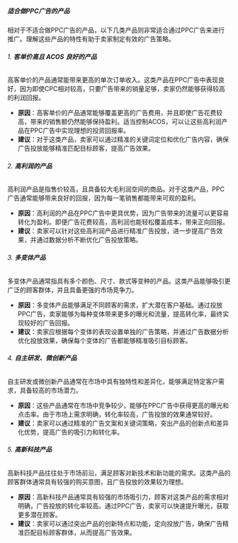 ##### 适合做PPC广告的产品

相对于不适合做PPC广告的产品，以下几类产品则非常适合通过PPC广告来进行推广。理解这些产品的特性有助于卖家制定有效的广告策略。

###### 1. **客单价高且** **ACOS** **良好的产品**

高客单价的产品通常能带来更高的单次订单收入。这类产品在PPC广告中表现良好，因为即使CPC相对较高，只要广告带来的销量足够，卖家仍然能够获得较高的利润回报。

-   **原因**：高客单价的产品通常能够覆盖更高的广告费用，并且即使广告花费较高，带来的销售额仍然能够保持盈利。适当控制ACOS，可以让这些高利润产品在PPC广告中实现理想的投资回报率。
-   **建议**：对于这类产品，卖家可以通过精准的关键词定位和优化广告内容，确保广告投放能够精准匹配目标顾客，提高广告效果。

###### 2. **高利润的产品**

高利润产品是指售价较高，且具备较大毛利润空间的商品。对于这类产品，PPC广告通常能够带来良好的回报，因为每一笔销售都能带来可观的盈利。

-   **原因**：高利润的产品在PPC广告中更具优势，因为广告带来的流量可以更容易转化为盈利。即便广告花费较高，高利润也能轻松覆盖成本，带来正向回报。
-   **建议**：卖家可以针对这些高利润产品进行精准广告投放，进一步提高广告效果，并通过数据分析不断优化广告投放策略。

###### 3. **多变体产品**

多变体产品通常指具有多个颜色、尺寸、款式等变种的产品。这类产品能够吸引更广泛的顾客群体，并且具备更强的市场竞争力。

-   **原因**：多变体产品能够满足不同顾客的需求，扩大潜在客户基础。通过投放PPC广告，卖家能够为每种变体带来更多的曝光和流量，提高转化率，最终实现较好的广告回报。
-   **建议**：卖家应根据每个变体的表现设置单独的广告策略，并通过广告数据分析优化投放效果，确保每个变体的广告都能够精准吸引目标顾客。

###### 4. **自主研发、微创新产品**

自主研发或微创新产品通常在市场中具有独特性和差异化，能够满足特定客户需求，具备较高的市场潜力。

-   **原因**：这些产品通常在市场中竞争较少，能够在PPC广告中获得更高的曝光和点击率。由于市场上需求明确，转化率较高，广告投放的效果通常较好。
-   **建议**：卖家可以通过精准的广告文案和关键词策略，突出产品的创新点和差异化优势，提高广告的吸引力和转化率。

###### 5. **高新科技产品**

高新科技产品往往处于市场前沿，满足顾客对新技术和新功能的需求。这类产品的顾客群体通常具有较强的购买意图，且广告投放的效果较为理想。

-   **原因**：高新科技产品通常具有较强的市场吸引力，顾客对这类产品的需求相对明确，广告投放的转化率较高。通过PPC广告，卖家可以快速提升曝光，获取更多潜在顾客。
-   **建议**：卖家可以通过突出产品的创新特点和功能，定向投放广告，确保广告精准匹配目标顾客群体，从而提高广告效果。